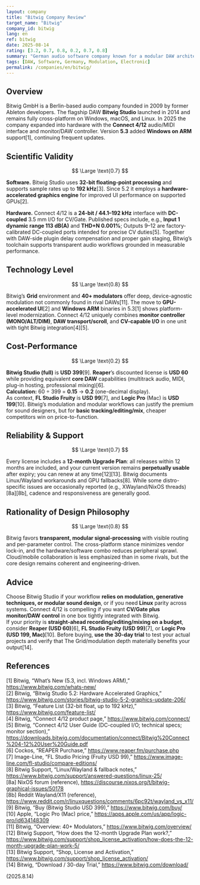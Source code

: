 ```yaml
---
layout: company
title: "Bitwig Company Review"
target_name: "Bitwig"
company_id: bitwig
lang: en
ref: bitwig
date: 2025-08-14
rating: [3.2, 0.7, 0.8, 0.2, 0.7, 0.8]
summary: "German audio software company known for a modular DAW architecture (The Grid) and, since 2025, its first hardware device Connect 4/12. Excellent for modulation-heavy workflows; pricing is less competitive for standard DAW use."
tags: [DAW, Software, Germany, Modulation, Electronic]
permalink: /companies/en/bitwig/
---
```


## Overview

Bitwig GmbH is a Berlin-based audio company founded in 2009 by former Ableton developers. The flagship DAW **Bitwig Studio** launched in 2014 and remains fully cross-platform on Windows, macOS, and Linux. In 2025 the company expanded into hardware with the **Connect 4/12** audio/MIDI interface and monitor/DAW controller. Version **5.3** added **Windows on ARM** support[1], continuing frequent updates.

## Scientific Validity

$$ \Large \text{0.7} $$

**Software.** Bitwig Studio uses **32-bit floating-point processing** and supports sample rates up to **192 kHz**[3]. Since 5.2 it employs a **hardware-accelerated graphics engine** for improved UI performance on supported GPUs[2].

**Hardware.** Connect 4/12 is a **24-bit / 44.1–192 kHz** interface with **DC-coupled** 3.5 mm I/O for CV/Gate. Published specs include, e.g., **Input 1 dynamic range 113 dB(A)** and **THD+N 0.001%**; Outputs 9–12 are factory-calibrated DC-coupled ports intended for precise CV duties[5]. Together with DAW-side plugin delay compensation and proper gain staging, Bitwig’s toolchain supports transparent audio workflows grounded in measurable performance.

## Technology Level

$$ \Large \text{0.8} $$

Bitwig’s **Grid** environment and **40+ modulators** offer deep, device-agnostic modulation not commonly found in rival DAWs[11]. The move to **GPU-accelerated UI**[2] and **Windows ARM** binaries in 5.3[1] shows platform-level modernization. Connect 4/12 uniquely combines **monitor controller (MONO/ALT/DIM)**, **DAW transport/scroll**, and **CV-capable I/O** in one unit with tight Bitwig integration[4][5].

## Cost-Performance

$$ \Large \text{0.2} $$

**Bitwig Studio (full)** is **USD 399**[9]. **Reaper**’s discounted license is **USD 60** while providing equivalent **core DAW** capabilities (multitrack audio, MIDI, plug-in hosting, professional mixing)[6].  
**Calculation:** 60 ÷ 399 = **0.15** → **0.2** (one-decimal display).  
As context, **FL Studio Fruity** is **USD 99**[7], and **Logic Pro** (Mac) is **USD 199**[10]. Bitwig’s modulation and modular workflows can justify the premium for sound designers, but for **basic tracking/editing/mix**, cheaper competitors win on price-to-function.

## Reliability & Support

$$ \Large \text{0.7} $$

Every license includes a **12-month Upgrade Plan**: all releases within 12 months are included, and your current version remains **perpetually usable** after expiry; you can renew at any time[12][13]. Bitwig documents Linux/Wayland workarounds and GPU fallbacks[8]. While some distro-specific issues are occasionally reported (e.g., XWayland/NixOS threads)[8a][8b], cadence and responsiveness are generally good.

## Rationality of Design Philosophy

$$ \Large \text{0.8} $$

Bitwig favors **transparent, modular signal-processing** with visible routing and per-parameter control. The cross-platform stance minimizes vendor lock-in, and the hardware/software combo reduces peripheral sprawl. Cloud/mobile collaboration is less emphasized than in some rivals, but the core design remains coherent and engineering-driven.

## Advice

Choose Bitwig Studio if your workflow **relies on modulation, generative techniques, or modular sound design**, or if you need **Linux** parity across systems. Connect 4/12 is compelling if you want **CV/Gate plus monitor/DAW control** in one box tightly integrated with Bitwig.  
If your priority is **straight-ahead recording/editing/mixing on a budget**, consider **Reaper (USD 60)**[6], **FL Studio Fruity (USD 99)**[7], or **Logic Pro (USD 199, Mac)**[10]. Before buying, **use the 30-day trial** to test your actual projects and verify that The Grid/modulation depth materially benefits your output[14].

## References

[1] Bitwig, “What’s New (5.3, incl. Windows ARM),” https://www.bitwig.com/whats-new/  
[2] Bitwig, “Bitwig Studio 5.2: Hardware Accelerated Graphics,” https://www.bitwig.com/stories/bitwig-studio-5-2-graphics-update-206/  
[3] Bitwig, “Feature List (32-bit float, up to 192 kHz),” https://www.bitwig.com/feature-list/  
[4] Bitwig, “Connect 4/12 product page,” https://www.bitwig.com/connect/  
[5] Bitwig, “Connect 4/12 User Guide (DC-coupled I/O; technical specs; monitor section),” https://downloads.bitwig.com/documentation/connect/Bitwig%20Connect%204-12%20User%20Guide.pdf  
[6] Cockos, “REAPER Purchase,” https://www.reaper.fm/purchase.php  
[7] Image-Line, “FL Studio Pricing (Fruity USD 99),” https://www.image-line.com/fl-studio/compare-editions/  
[8] Bitwig Support, “Linux/Wayland & fallback notes,” https://www.bitwig.com/support/answered-questions/linux-25/  
[8a] NixOS forum (reference), https://discourse.nixos.org/t/bitwig-graphical-issues/50178  
[8b] Reddit Wayland/X11 (reference), https://www.reddit.com/r/linuxquestions/comments/6pc92t/wayland_vs_x11/  
[9] Bitwig, “Buy (Bitwig Studio USD 399),” https://www.bitwig.com/buy/  
[10] Apple, “Logic Pro (Mac) price,” https://apps.apple.com/us/app/logic-pro/id634148309  
[11] Bitwig, “Overview: 40+ Modulators,” https://www.bitwig.com/overview/  
[12] Bitwig Support, “How does the 12-month Upgrade Plan work?,” https://www.bitwig.com/support/shop_license_activation/how-does-the-12-month-upgrade-plan-work-5/  
[13] Bitwig Support, “Shop, License and Activation,” https://www.bitwig.com/support/shop_license_activation/  
[14] Bitwig, “Download / 30-day Trial,” https://www.bitwig.com/download/

(2025.8.14)

